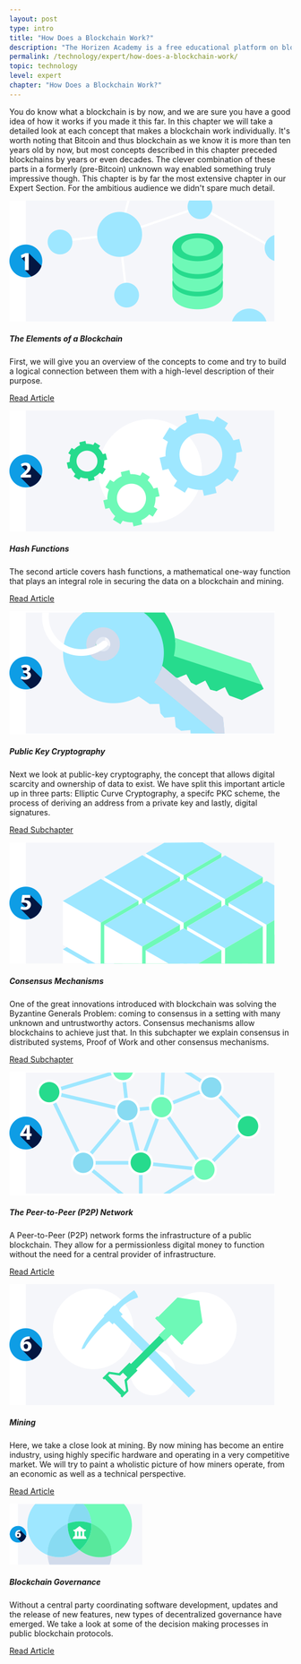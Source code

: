 ```yaml
---
layout: post
type: intro
title: "How Does a Blockchain Work?"
description: "The Horizen Academy is a free educational platform on blockchain technology, cryptocurrency, and privacy. This chapter is is not available yet. We add content frequently, sign up for our newsletter for notifications when it's released."
permalink: /technology/expert/how-does-a-blockchain-work/
topic: technology
level: expert
chapter: "How Does a Blockchain Work?"
---
```


You do know what a blockchain is by now, and we are sure you have a good idea of how it works if you made it this far. In this chapter we will take a detailed look at each concept that makes a blockchain work individually. It's worth noting that Bitcoin and thus blockchain as we know it is more than ten years old by now, but most concepts described in this chapter preceded blockchains by years or even decades. The clever combination of these parts in a formerly (pre-Bitcoin) unknown way enabled something truly impressive though. This chapter is by far the most extensive chapter in our Expert Section. For the ambitious audience we didn't spare much detail.

<div class="row mt-5">
    <div class="col-md-3">
        <a href="{{ site.baseurl }}{% post_url /technology/expert/2022-02-02-the-elements-of-a-blockchain %}">
            <img src="/assets/post_files/technology/expert/2.0-how-does-it-work/elements_of_blockchain.svg" alt="Blockchain Data" />
        </a>
    </div>
    <div class="col-md-9">
        <h5 class="intro-article-title">The Elements of a Blockchain</h5>
        <p class="mb-1">
            First, we will give you an overview of the concepts to come and try to build a logical connection between them with a high-level description of their purpose.
        </p>
        <p class="mb-0">
            <a class="font-weight-bold" href="{{ site.baseurl }}{% post_url /technology/expert/2022-02-02-the-elements-of-a-blockchain %}">Read Article</a>
        </p>
    </div>
</div>

<div class="row mt-5">
    <div class="col-md-3">
        <a href="{{ site.baseurl }}{% post_url /technology/expert/2022-02-03-hash-functions %}">
            <img src="/assets/post_files/technology/advanced/how-does-a-blockchain-work/hash.svg" alt="Hash Functions" />
        </a>
    </div>
    <div class="col-md-9">
        <h5 class="intro-article-title">Hash Functions</h5>
        <p class="mb-1">
            The second article covers hash functions, a mathematical one-way function that plays an integral role in securing the data on a blockchain and mining.
        </p>
        <p class="mb-0">
            <a class="font-weight-bold" href="{{ site.baseurl }}{% post_url /technology/expert/2022-02-03-hash-functions %}">Read Article</a>
        </p>
    </div>
</div>

<div class="row mt-5">
    <div class="col-md-3">
        <a href="{{ site.baseurl }}{% post_url /technology/expert/2022-02-04-0-public-key-cryptography %}">
            <img src="/assets/post_files/technology/advanced/how-does-a-blockchain-work/pkc.svg" alt="Public Key Cryptography" />
        </a>
    </div>
    <div class="col-md-9">
        <h5 class="intro-article-title">Public Key Cryptography</h5>
        <p class="mb-1">
            Next we look at public-key cryptography, the concept that allows digital scarcity and ownership of data to exist. We have split this important article up in three parts: Elliptic Curve Cryptography, a specifc PKC scheme, the process of deriving an address from a private key and lastly, digital signatures.
        </p>
        <p class="mb-0">
            <a class="font-weight-bold" href="{{ site.baseurl }}{% post_url /technology/expert/2022-02-04-0-public-key-cryptography %}">Read Subchapter</a>
        </p>
    </div>
</div>

<div class="row mt-5">
    <div class="col-md-3">
        <a href="{{ site.baseurl }}{% post_url /technology/expert/2022-02-05-0-consensus-mechanisms %}">
            <img src="/assets/post_files/technology/expert/2.0-how-does-it-work/consensus.svg" alt="Consensus Mechanisms" />
        </a>
    </div>
    <div class="col-md-9">
        <h5 class="intro-article-title">Consensus Mechanisms</h5>
        <p class="mb-1">
            One of the great innovations introduced with blockchain was solving the Byzantine Generals Problem: coming to consensus in a setting with many unknown and untrustworthy actors. Consensus mechanisms allow blockchains to achieve just that. In this subchapter we explain consensus in distributed systems, Proof of Work and other consensus mechanisms.
        </p>
        <p class="mb-0">
            <a class="font-weight-bold" href="{{ site.baseurl }}{% post_url /technology/expert/2022-02-05-0-consensus-mechanisms %}">Read Subchapter</a>
        </p>
    </div>
</div>

<div class="row mt-5">
    <div class="col-md-3">
        <a href="{{ site.baseurl }}{% post_url /technology/expert/2022-02-06-the-p2p-network %}">
            <img src="/assets/post_files/technology/advanced/how-does-a-blockchain-work/p2p.svg" alt="The Peer-to-Peer (P2P) Network" />
        </a>
    </div>
    <div class="col-md-9">
        <h5 class="intro-article-title">The Peer-to-Peer (P2P) Network</h5>
        <p class="mb-1">
            A Peer-to-Peer (P2P) network forms the infrastructure of a public blockchain. They allow for a permissionless digital money to function without the need for a central provider of infrastructure.
        </p>
        <p class="mb-0">
            <a class="font-weight-bold" href="{{ site.baseurl }}{% post_url /technology/expert/2022-02-06-the-p2p-network %}">Read Article</a>
        </p>
    </div>
</div>

<div class="row mt-5">
    <div class="col-md-3">
        <a href="{{ site.baseurl }}{% post_url /technology/expert/2022-02-07-mining %}">
            <img src="/assets/post_files/technology/advanced/how-does-a-blockchain-work/mining.svg" alt="Mining" />
        </a>
    </div>
    <div class="col-md-9">
        <h5 class="intro-article-title">Mining</h5>
        <p class="mb-1">
            Here, we take a close look at mining. By now mining has become an entire industry, using highly specific hardware and operating in a very competitive market. We will try to paint a wholistic picture of how miners operate, from an economic as well as a technical perspective.
        </p>
        <p class="mb-0">
            <a class="font-weight-bold" href="{{ site.baseurl }}{% post_url /technology/expert/2022-02-07-mining %}">Read Article</a>
        </p>
    </div>
</div>

<div class="row mt-5">
    <div class="col-md-3">
        <a href="{{ site.baseurl }}{% post_url /technology/expert/2022-02-08-blockchain-governance %}">
            <img src="/assets/post_files/technology/expert/2.0-how-does-it-work/governance.png" alt="Blockchain Governance" />
        </a>
    </div>
    <div class="col-md-9">
        <h5 class="intro-article-title">Blockchain Governance</h5>
        <p class="mb-1">
            Without a central party coordinating software development, updates and the release of new features, new types of decentralized governance have emerged. We take a look at some of the decision making processes in public blockchain protocols.
        </p>
        <p class="mb-0">
            <a class="font-weight-bold" href="{{ site.baseurl }}{% post_url /technology/expert/2022-02-08-blockchain-governance %}">Read Article</a>
        </p>
    </div>
</div>
